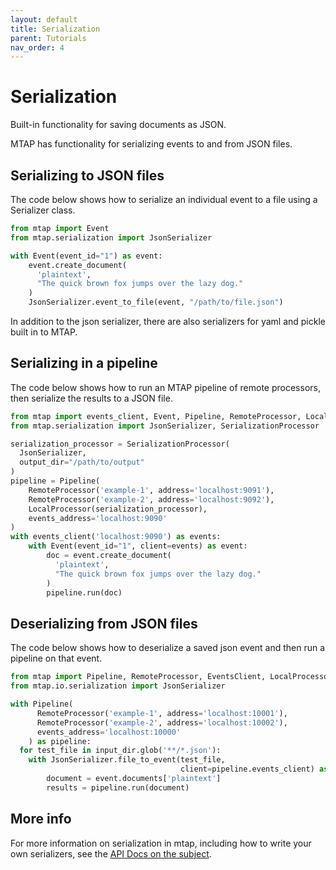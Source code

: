 ```yaml
---
layout: default
title: Serialization
parent: Tutorials
nav_order: 4
---
```

# Serialization
Built-in functionality for saving documents as JSON.

MTAP has functionality for serializing events to and from JSON files.

## Serializing to JSON files

The code below shows how to serialize an individual event to a file using a 
Serializer class.

```python
from mtap import Event
from mtap.serialization import JsonSerializer

with Event(event_id="1") as event:
    event.create_document(
      'plaintext', 
      "The quick brown fox jumps over the lazy dog."
    )
    JsonSerializer.event_to_file(event, "/path/to/file.json")
```

In addition to the json serializer, there are also serializers for yaml and 
pickle built in to MTAP.

## Serializing in a pipeline

The code below shows how to run an MTAP pipeline of remote processors, then
serialize the results to a JSON file.

```python
from mtap import events_client, Event, Pipeline, RemoteProcessor, LocalProcessor
from mtap.serialization import JsonSerializer, SerializationProcessor

serialization_processor = SerializationProcessor(
  JsonSerializer, 
  output_dir="/path/to/output"
)
pipeline = Pipeline(
    RemoteProcessor('example-1', address='localhost:9091'),
    RemoteProcessor('example-2', address='localhost:9092'),
    LocalProcessor(serialization_processor),
    events_address='localhost:9090'
)
with events_client('localhost:9090') as events:
    with Event(event_id="1", client=events) as event:
        doc = event.create_document(
          'plaintext', 
          "The quick brown fox jumps over the lazy dog."
        )
        pipeline.run(doc)
```


## Deserializing from JSON files

The code below shows how to deserialize a saved json event and then run a
pipeline on that event.

```python
from mtap import Pipeline, RemoteProcessor, EventsClient, LocalProcessor
from mtap.io.serialization import JsonSerializer

with Pipeline(
      RemoteProcessor('example-1', address='localhost:10001'),
      RemoteProcessor('example-2', address='localhost:10002'),
      events_address='localhost:10000'
    ) as pipeline:
  for test_file in input_dir.glob('**/*.json'):
    with JsonSerializer.file_to_event(test_file, 
                                      client=pipeline.events_client) as event:
        document = event.documents['plaintext']
        results = pipeline.run(document)

```

## More info

For more information on serialization in mtap, including how to write your own
serializers, see the 
[API Docs on the subject](https://mtap.readthedocs.io/en/stable/serialization.html).
